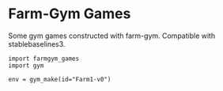 # Farm-Gym Games

Some gym games constructed with farm-gym. Compatible with stablebaselines3.

```
import farmgym_games
import gym

env = gym_make(id="Farm1-v0")
```

